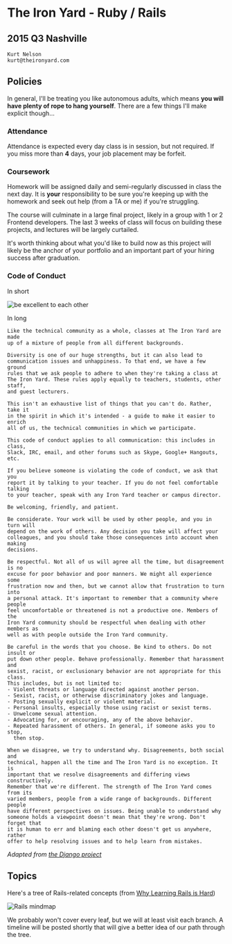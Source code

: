 # The Iron Yard - Ruby / Rails
## 2015 Q3 Nashville

    Kurt Nelson
    kurt@theironyard.com

## Policies

In general, I'll be treating you like autonomous adults, which means
**you will have plenty of rope to hang yourself**. There are a few things I'll
make explicit though...

### Attendance

Attendance is expected every day class is in session, but not required. If you
miss more than **4** days, your job placement may be forfeit.

### Coursework

Homework will be assigned daily and semi-regularly discussed in class the next
day. It is **your** responsibility to be sure you're keeping up with the
homework and seek out help (from a TA or me) if you're struggling.

The course will culminate in a large final project, likely in a group
with 1 or 2 Frontend developers. The last 3 weeks of class will
focus on building these projects, and lectures will be largely curtailed.

It's worth thinking about what you'd like to build now as this project
will likely be the anchor of your portfolio and an important part of
your hiring success after graduation.

### Code of Conduct

In short

![be excellent to each other](http://imgur.com/GUK7sDN.png)

In long

    Like the technical community as a whole, classes at The Iron Yard are made
    up of a mixture of people from all different backgrounds.

    Diversity is one of our huge strengths, but it can also lead to
    communication issues and unhappiness. To that end, we have a few ground
    rules that we ask people to adhere to when they're taking a class at
    The Iron Yard. These rules apply equally to teachers, students, other staff,
    and guest lecturers.

    This isn't an exhaustive list of things that you can't do. Rather, take it
    in the spirit in which it's intended - a guide to make it easier to enrich
    all of us, the technical communities in which we participate.

    This code of conduct applies to all communication: this includes in class,
    Slack, IRC, email, and other forums such as Skype, Google+ Hangouts, etc.

    If you believe someone is violating the code of conduct, we ask that you
    report it by talking to your teacher. If you do not feel comfortable talking
    to your teacher, speak with any Iron Yard teacher or campus director.

    Be welcoming, friendly, and patient.

    Be considerate. Your work will be used by other people, and you in turn will
    depend on the work of others. Any decision you take will affect your
    colleagues, and you should take those consequences into account when making
    decisions.

    Be respectful. Not all of us will agree all the time, but disagreement is no
    excuse for poor behavior and poor manners. We might all experience some
    frustration now and then, but we cannot allow that frustration to turn into
    a personal attack. It's important to remember that a community where people
    feel uncomfortable or threatened is not a productive one. Members of the
    Iron Yard community should be respectful when dealing with other members as
    well as with people outside the Iron Yard community.

    Be careful in the words that you choose. Be kind to others. Do not insult or
    put down other people. Behave professionally. Remember that harassment and
    sexist, racist, or exclusionary behavior are not appropriate for this class.
    This includes, but is not limited to:
    - Violent threats or language directed against another person.
    - Sexist, racist, or otherwise discriminatory jokes and language.
    - Posting sexually explicit or violent material.
    - Personal insults, especially those using racist or sexist terms.
    - Unwelcome sexual attention.
    - Advocating for, or encouraging, any of the above behavior.
    - Repeated harassment of others. In general, if someone asks you to stop,
      then stop.

    When we disagree, we try to understand why. Disagreements, both social and
    technical, happen all the time and The Iron Yard is no exception. It is
    important that we resolve disagreements and differing views constructively.
    Remember that we're different. The strength of The Iron Yard comes from its
    varied members, people from a wide range of backgrounds. Different people
    have different perspectives on issues. Being unable to understand why
    someone holds a viewpoint doesn't mean that they're wrong. Don't forget that
    it is human to err and blaming each other doesn't get us anywhere, rather
    offer to help resolving issues and to help learn from mistakes.

_Adapted from [the Django project](https://www.djangoproject.com/conduct/)_

## Topics

Here's a tree of Rails-related concepts (from
[Why Learning Rails is Hard](https://www.codefellows.org/blog/this-is-why-learning-rails-is-hard))

![Rails mindmap](http://i.imgur.com/yAL7GMz.jpg)

We probably won't cover every leaf, but we will at least visit each
branch. A timeline will be posted shortly that will give a better idea
of our path through the tree.
